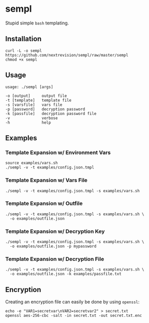# sempl

Stupid simple `bash` templating.

## Installation

```
curl -L -o sempl https://github.com/nextrevision/sempl/raw/master/sempl
chmod +x sempl
```

## Usage

```
usage: ./sempl [args]

-o [output]     output file
-t [template]   template file
-s [varsfile]   vars file
-p [password]   decryption password
-k [passfile]   decryption password file
-v              verbose
-h              help
```

## Examples

### Template Expansion w/ Environment Vars

```
source examples/vars.sh
./sempl -v -t examples/config.json.tmpl
```

### Template Expansion w/ Vars File

```
./sempl -v -t examples/config.json.tmpl -s examples/vars.sh
```

### Template Expansion w/ Outfile

```
./sempl -v -t examples/config.json.tmpl -s examples/vars.sh \
  -o examples/outfile.json
```

### Template Expansion w/ Decryption Key

```
./sempl -v -t examples/config.json.tmpl -s examples/vars.sh \
  -o examples/outfile.json -p mypassword
```

### Template Expansion w/ Decryption File

```
./sempl -v -t examples/config.json.tmpl -s examples/vars.sh \
  -o examples/outfile.json -k examples/passfile.txt
```

## Encryption

Creating an encryption file can easily be done by using `openssl`:

```
echo -e "VAR1=secretvar\nVAR2=secretvar2" > secret.txt
openssl aes-256-cbc -salt -in secret.txt -out secret.txt.enc
```
